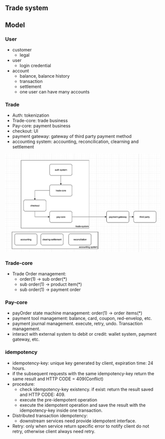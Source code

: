 ## Trade system
## Model

### User
- customer
    - legal
- user
    - login credential
- account
    - balance, balance history
    - transaction
    - settlement
    - one user can have many accounts

### Trade 
- Auth: tokenization
- Trade-core: trade business
- Pay-core: payment business
- checkout: UI 
- payment gateway: gateway of third party payment method
- accounting system: accounting, reconcilication, clearning and settlement

![trade-system](./trade-system.png)

### Trade-core
- Trade Order management: 
    - order(1) -> sub order(*)
    - sub order(1) -> product item(*)
    - sub order(1) -> payment order

### Pay-core
- payOrder state machine management: order(1) -> order items(*)
- payment tool management: balance, card, coupon, red-envelop, etc.
- payment journal management. execute, retry, undo. Transaction management.
- interact with external system to debit or credit: wallet system, payment gateway, etc.


### idempotency
- idempotency-key: unique key generated by client, expiration time: 24 hours.
- if the subsequent requests with the same idempotency-key return the same result and HTTP CODE = 409(Conflict)
- procedure:
    - check idempotency-key existency. if exist: return the result saved and HTTP CODE: 409.
    - execute the pre-idempotent operation
    - execute the idempotent operation and save the result with the idempotency-key inside one transaction.
- Distributed transaction idempotency:
    -  downstream services need provide idempotent interface.
- Retry: only when service return specific error to notify client do not retry, otherwise client always need retry.